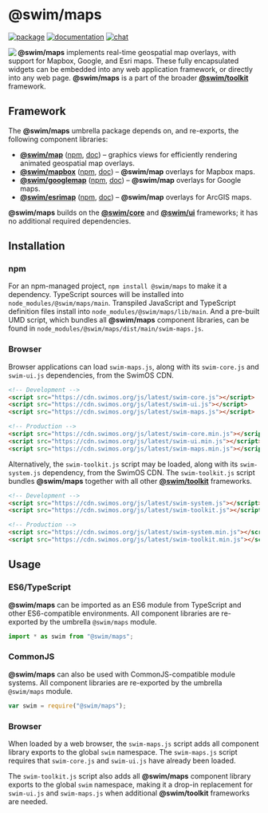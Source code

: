 # @swim/maps

[![package](https://img.shields.io/npm/v/@swim/maps.svg)](https://www.npmjs.com/package/@swim/maps)
[![documentation](https://img.shields.io/badge/doc-TypeDoc-blue.svg)](https://docs.swimos.org/js/latest/modules/_swim_maps.html)
[![chat](https://img.shields.io/badge/chat-Gitter-green.svg)](https://gitter.im/swimos/community)

<a href="https://www.swimos.org"><img src="https://docs.swimos.org/readme/marlin-blue.svg" align="left"></a>

**@swim/maps** implements real-time geospatial map overlays, with support for
Mapbox, Google, and Esri maps.  These fully encapsulated widgets can be
embedded into any web application framework, or directly into any web page.
**@swim/maps** is a part of the broader
[**@swim/toolkit**](https://github.com/swimos/swim/tree/master/swim-toolkit-js/@swim/toolkit) framework.

## Framework

The **@swim/maps** umbrella package depends on, and re-exports, the following
component libraries:

- [**@swim/map**](https://github.com/swimos/swim/tree/master/swim-toolkit-js/swim-maps-js/@swim/map)
  ([npm](https://www.npmjs.com/package/@swim/map),
  [doc](https://docs.swimos.org/js/latest/modules/_swim_map.html)) –
  graphics views for efficiently rendering animated geospatial map overlays.
- [**@swim/mapbox**](https://github.com/swimos/swim/tree/master/swim-toolkit-js/swim-maps-js/@swim/mapbox)
  ([npm](https://www.npmjs.com/package/@swim/mapbox),
  [doc](https://docs.swimos.org/js/latest/modules/_swim_mapbox.html)) –
  **@swim/map** overlays for Mapbox maps.
- [**@swim/googlemap**](https://github.com/swimos/swim/tree/master/swim-toolkit-js/swim-maps-js/@swim/googlemap)
  ([npm](https://www.npmjs.com/package/@swim/googlemap),
  [doc](https://docs.swimos.org/js/latest/modules/_swim_googlemap.html)) –
  **@swim/map** overlays for Google maps.
- [**@swim/esrimap**](https://github.com/swimos/swim/tree/master/swim-toolkit-js/swim-maps-js/@swim/esrimap)
  ([npm](https://www.npmjs.com/package/@swim/esrimap),
  [doc](https://docs.swimos.org/js/latest/modules/_swim_esrimap.html)) –
  **@swim/map** overlays for ArcGIS maps.

**@swim/maps** builds on the [**@swim/core**](https://github.com/swimos/swim/tree/master/swim-system-js/swim-core-js/@swim/core)
and [**@swim/ui**](https://github.com/swimos/swim/tree/master/swim-toolkit-js/swim-maps-js/@swim/ui)
frameworks; it has no additional required dependencies.

## Installation

### npm

For an npm-managed project, `npm install @swim/maps` to make it a dependency.
TypeScript sources will be installed into `node_modules/@swim/maps/main`.
Transpiled JavaScript and TypeScript definition files install into
`node_modules/@swim/maps/lib/main`.  And a pre-built UMD script, which
bundles all **@swim/maps** component libraries, can be found in
`node_modules/@swim/maps/dist/main/swim-maps.js`.

### Browser

Browser applications can load `swim-maps.js`, along with its `swim-core.js`
and `swim-ui.js` dependencies, from the SwimOS CDN.

```html
<!-- Development -->
<script src="https://cdn.swimos.org/js/latest/swim-core.js"></script>
<script src="https://cdn.swimos.org/js/latest/swim-ui.js"></script>
<script src="https://cdn.swimos.org/js/latest/swim-maps.js"></script>

<!-- Production -->
<script src="https://cdn.swimos.org/js/latest/swim-core.min.js"></script>
<script src="https://cdn.swimos.org/js/latest/swim-ui.min.js"></script>
<script src="https://cdn.swimos.org/js/latest/swim-maps.min.js"></script>
```

Alternatively, the `swim-toolkit.js` script may be loaded, along with its
`swim-system.js` dependency, from the SwimOS CDN.  The `swim-toolkit.js`
script bundles **@swim/maps** together with all other
[**@swim/toolkit**](https://github.com/swimos/swim/tree/master/swim-toolkit-js/@swim/toolkit)
frameworks.

```html
<!-- Development -->
<script src="https://cdn.swimos.org/js/latest/swim-system.js"></script>
<script src="https://cdn.swimos.org/js/latest/swim-toolkit.js"></script>

<!-- Production -->
<script src="https://cdn.swimos.org/js/latest/swim-system.min.js"></script>
<script src="https://cdn.swimos.org/js/latest/swim-toolkit.min.js"></script>
```

## Usage

### ES6/TypeScript

**@swim/maps** can be imported as an ES6 module from TypeScript and other
ES6-compatible environments.  All component libraries are re-exported by
the umbrella `@swim/maps` module.

```typescript
import * as swim from "@swim/maps";
```

### CommonJS

**@swim/maps** can also be used with CommonJS-compatible module systems.
All component libraries are re-exported by the umbrella `@swim/maps` module.

```javascript
var swim = require("@swim/maps");
```

### Browser

When loaded by a web browser, the `swim-maps.js` script adds all component
library exports to the global `swim` namespace.  The `swim-maps.js` script
requires that `swim-core.js` and `swim-ui.js` have already been loaded.

The `swim-toolkit.js` script also adds all **@swim/maps** component library
exports to the global `swim` namespace, making it a drop-in replacement
for `swim-ui.js` and `swim-maps.js` when additional **@swim/toolkit**
frameworks are needed.
